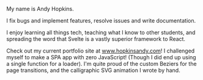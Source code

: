 My name is Andy Hopkins.

I fix bugs and implement features, resolve issues and write documentation.

I enjoy learning all things tech, teaching what I know to other students, and spreading the word that Svelte is a vastly superior framework to React.

Check out my current portfolio site at www.hopkinsandy.com!  I challenged myself to make a SPA app with zero JavaScript!  (Though I did end up using a single function for a loader).  I'm quite proud of the custom Beziers for the page transitions, and the calligraphic SVG animation I wrote by hand.
